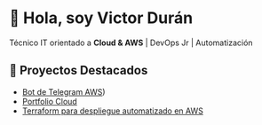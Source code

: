 # 👋 Hola, soy Victor Durán

Técnico IT orientado a **Cloud & AWS** | DevOps Jr | Automatización  

## 🚀 Proyectos Destacados
- [Bot de Telegram AWS](https://github.com/dduraan/AWS-EC2-BOT-TELEGRAM))
- [Portfolio Cloud](https://tuusuario.github.io/turepo/)
- [Terraform para despliegue automatizado en AWS](https://github.com/dduraan/IaC-Terraform-Despliegue-Instancias-EC2)
